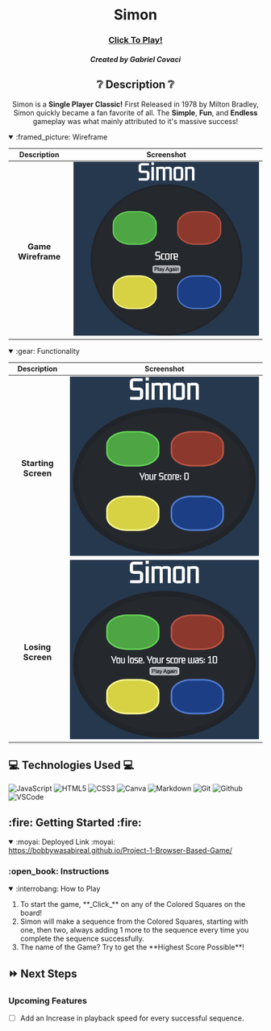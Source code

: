 <div id="description" align="center">

# Simon

### [**Click To Play!**](https://bobbywasabireal.github.io/Project-1-Browser-Based-Game/)

##### Created by Gabriel Covaci

## :grey_question: Description :grey_question:

Simon is a **Single Player Classic!** First Released in 1978 by Milton Bradley, Simon quickly became a fan favorite of all. The **Simple**, **Fun**, and **Endless** gameplay was what mainly attributed to it's massive success!

</div>

<details open>
  <summary>:framed_picture: Wireframe</summary>

  |    Description    | Screenshot | 
  |:-----------------:|-------------| 
  | <h3>Game Wireframe</h3>| <img src="images/Screen Shot 2022-10-05 at 6.56.02 PM copy.jpg" width="700"> |
</details>

<details open>
  <summary>:gear: Functionality</summary>

  |   Description | Screenshot | 
  |:-------------:| -----------|
  | <h3>Starting Screen</h3> | <img src="images/Screen Shot 2022-10-13 at 10.34.52 PM.png" width="700"> |
  | <h3 align="center">Losing Screen</h3> | <img src="images/Screen Shot 2022-10-13 at 10.36.43 PM.png" width="700"> |
</details>

## :computer: Technologies Used :computer:

![JavaScript](https://img.shields.io/badge/-JavaScript-05122A?style=flat&logo=javascript)
![HTML5](https://img.shields.io/badge/-HTML5-05122A?style=flat&logo=html5)
![CSS3](https://img.shields.io/badge/-CSS-05122A?style=flat&logo=css3)
![Canva](https://img.shields.io/badge/-Canva-05122A?style=flat&logo=canva)
![Markdown](https://img.shields.io/badge/-Markdown-05122A?style=flat&logo=markdown)
![Git](https://img.shields.io/badge/-Git-05122A?style=flat&logo=git)
![Github](https://img.shields.io/badge/-GitHub-05122A?style=flat&logo=github)
![VSCode](https://img.shields.io/badge/-VS_Code-05122A?style=flat&logo=visualstudio)

<h2>:fire: Getting Started :fire:</h2>

<details open>
  <summary> :moyai: Deployed Link :moyai: </summary>
  <a href="https://bobbywasabireal.github.io/Project-1-Browser-Based-Game/"
    >https://bobbywasabireal.github.io/Project-1-Browser-Based-Game/</a
  >
</details>

<h3>:open_book: Instructions</h3>
<details open>
  <summary>:interrobang: How to Play</summary>
  <ol>
    <li>
       To start the game, **_Click_** on any of the Colored Squares on the board!
    </li>
    <li>
      Simon will make a sequence from the Colored Squares, starting with one, then two, always adding 1 more to the sequence every time you complete the sequence successfully.
    </li>
    <li>
      The name of the Game? Try to get the **Highest Score Possible**!
    </li>
  </ol>
</details>

## :fast_forward: Next Steps

### Upcoming Features

- [ ] Add an Increase in playback speed for every successful sequence.
